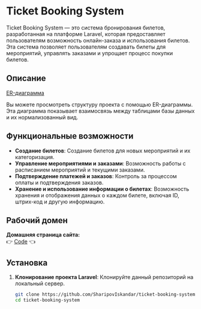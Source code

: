 # Ticket Booking System

Ticket Booking System — это система бронирования билетов, разработанная на платформе Laravel, которая предоставляет пользователям возможность онлайн-заказа и использования билетов. Эта система позволяет пользователям создавать билеты для мероприятий, управлять заказами и упрощает процесс покупки билетов.

## Описание

[ER-диаграмма](https://dbdiagram.io/d/ticket-671f9e2497a66db9a3866a8f)

Вы можете просмотреть структуру проекта с помощью ER-диаграммы. Эта диаграмма показывает взаимосвязь между таблицами базы данных и их нормализованный вид.

## Функциональные возможности

- **Создание билетов**: Создание билетов для новых мероприятий и их категоризация.
- **Управление мероприятиями и заказами**: Возможность работы с расписанием мероприятий и текущими заказами.
- **Подтверждение платежей и заказов**: Контроль за процессом оплаты и подтверждения заказов.
- **Хранение и использование информации о билетах**: Возможность хранения и отображения данных о каждом билете, включая ID, штрих-код и другую информацию.

## Рабочий домен

**Домашняя страница сайта:**  
👉 [Code](http://139.59.68.95/) 👈

## Установка

1. **Клонирование проекта Laravel**: Клонируйте данный репозиторий на локальный сервер.

   ```bash
   git clone https://github.com/SharipovIskandar/ticket-booking-system.git
   cd ticket-booking-system
